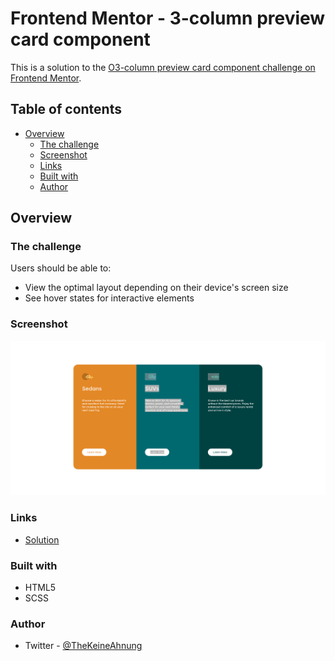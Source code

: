 # Frontend Mentor - 3-column preview card component

This is a solution to the [O3-column preview card component challenge on Frontend Mentor](https://www.frontendmentor.io/challenges/3column-preview-card-component-pH92eAR2-).

## Table of contents

- [Overview](#overview)
  - [The challenge](#the-challenge)
  - [Screenshot](#screenshot)
  - [Links](#links)
  - [Built with](#built-with)
  - [Author](#author)

## Overview

### The challenge

Users should be able to:

- View the optimal layout depending on their device's screen size
- See hover states for interactive elements

### Screenshot

![Preview picture](./preview.png)

### Links

- [Solution](#)

### Built with

- HTML5
- SCSS

### Author

- Twitter - [@TheKeineAhnung](https://twitter.com/TheKeineAhnung)
